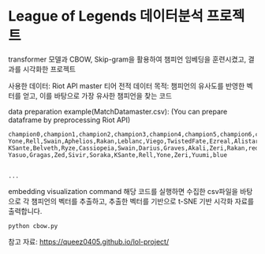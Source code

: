 # League of Legends 데이터분석 프로젝트

transformer 모델과
CBOW, Skip-gram을 활용하여 챔피언 임베딩을 훈련시켰고, 결과를 시각화한 프로젝트


사용한 데이터: Riot API master 티어 전적 데이터
목적: 챔피언의 유사도를 반영한 벡터를 얻고, 이를 바탕으로 가장 유사한 챔피언을 찾는 코드


data preparation example(MatchDatamaster.csv):
(You can prepare dataframe by preprocessing Riot API)

```
champion0,champion1,champion2,champion3,champion4,champion5,champion6,champion7,champion8,champion9,winner
Yone,Rell,Swain,Aphelios,Rakan,Leblanc,Viego,TwistedFate,Ezreal,Alistar,red
KSante,Belveth,Ryze,Cassiopeia,Swain,Darius,Graves,Akali,Zeri,Rakan,red
Yasuo,Gragas,Zed,Sivir,Soraka,KSante,Rell,Yone,Zeri,Yuumi,blue


...
```


embedding visualization command
해당 코드를 실행하면 수집한 csv파일을 바탕으로 각 챔피언의 벡터를 추출하고, 추출한 벡터를 기반으로 t-SNE 기반 시각화 자료를 출력합니다.
```
python cbow.py
```


참고 자료: https://queez0405.github.io/lol-project/
